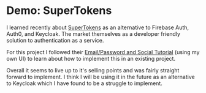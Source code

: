 # Demo: SuperTokens

I learned recently about [SuperTokens](https://supertokens.com) as an alternative to Firebase Auth, Auth0, and Keycloak.  The market themselves as a developer friendly solution to authentication as a service. 

For this project I followed their [Email/Password and Social Tutorial](https://supertokens.com/docs/thirdpartyemailpassword/introduction) (using my own UI) to learn about how to implement this in an existing project.  

Overall it seems to live up to it's selling points and was fairly straight forward to implement.  I think I will be using it in the future as an alternative to Keycloak which I have found to be a struggle to implement.